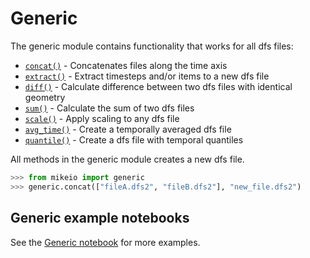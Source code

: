 # Generic

The generic module contains functionality that works for all dfs files: 

* [`concat()`](generic.concat) - Concatenates files along the time axis
* [`extract()`](generic.extract) - Extract timesteps and/or items to a new dfs file
* [`diff()`](generic.diff) - Calculate difference between two dfs files with identical geometry
* [`sum()`](generic.sum) - Calculate the sum of two dfs files
* [`scale()`](generic.scale) - Apply scaling to any dfs file
* [`avg_time()`](generic.avg_time) - Create a temporally averaged dfs file
* [`quantile()`](generic.quantile) - Create a dfs file with temporal quantiles



All methods in the generic module creates a new dfs file.

```python
>>> from mikeio import generic
>>> generic.concat(["fileA.dfs2", "fileB.dfs2"], "new_file.dfs2")
```

## Generic example notebooks

See the [Generic notebook](examples/Generic.qmd) for more examples.


